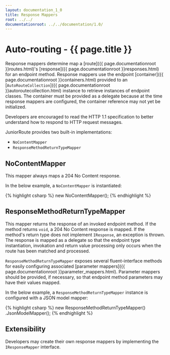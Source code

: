 ```yaml
---
layout: documentation_1_0
title: Response Mappers
root: ../../
documentationroot: ../../documentation/1.0/
---
```

Auto-routing - {{ page.title }}
=
Response mappers determine map a [route]({{ page.documentationroot }}routes.html)'s [response]({{ page.documentationroot }}responses.html) for an endpoint method. Response mappers use the endpoint [container]({{ page.documentationroot }}containers.html) provided to an [```AutoRouteCollection```]({{ page.documentationroot }}autoroutecollection.html) instance to retrieve instances of endpoint classes. The container must be provided as a delegate because at the time response mappers are configured, the container reference may not yet be initialized.

Developers are encouraged to read the HTTP 1.1 specification to better understand how to respond to HTTP request messages.

JuniorRoute provides two built-in implementations:
* ```NoContentMapper```
* ```ResponseMethodReturnTypeMapper```

NoContentMapper
-
This mapper always maps a 204 No Content response.

In the below example, a ```NoContentMapper``` is instantiated:

{% highlight csharp %}
new NoContentMapper();
{% endhighlight %}

ResponseMethodReturnTypeMapper
-
This mapper returns the response of an invoked endpoint method. If the method returns ```void```, a 204 No Content response is mapped. If the method's return type does not implement ```IResponse```, an exception is thrown. The response is mapped as a delegate so that the endpoint type instantiation, invokation and return value processing only occurs when the route has been matched and processed.

```ResponseMethodReturnTypeMapper``` exposes several fluent-interface methods for easily configuring associated [parameter mappers]({{ page.documentationroot }}parameter_mappers.html). Parameter mappers should be provided, if necessary, so that endpoint method parameters may have their values mapped.

In the below example, a ```ResponseMethodReturnTypeMapper``` instance is configured with a JSON model mapper:

{% highlight csharp %}
new ResponseMethodReturnTypeMapper()
  .JsonModelMapper();
{% endhighlight %}

Extensibility
-
Developers may create their own response mappers by implementing the ```IResponseMapper``` interface.